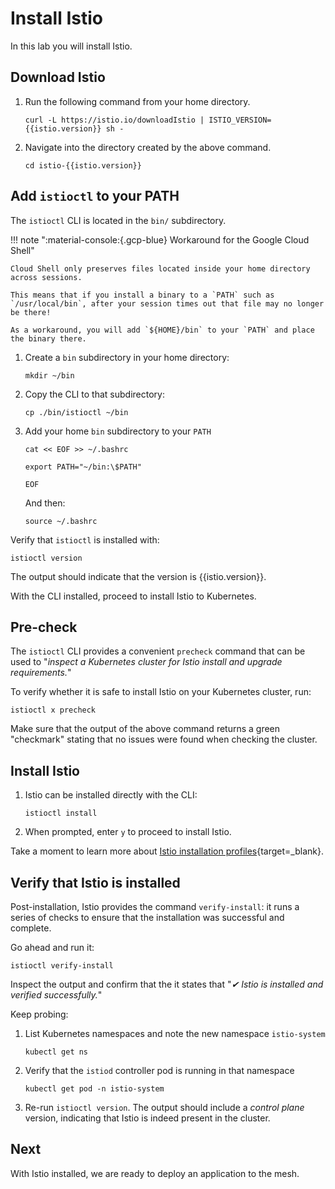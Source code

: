 # Install Istio

In this lab you will install Istio.


## Download Istio

1. Run the following command from your home directory.

    ```{.shell .language-shell}
    curl -L https://istio.io/downloadIstio | ISTIO_VERSION={{istio.version}} sh -
    ```

1. Navigate into the directory created by the above command.

    ```{.shell .language-shell}
    cd istio-{{istio.version}}
    ```


## Add `istioctl` to your PATH

The `istioctl` CLI is located in the `bin/` subdirectory.

!!! note ":material-console:{.gcp-blue} Workaround for the Google Cloud Shell"

    Cloud Shell only preserves files located inside your home directory across sessions.

    This means that if you install a binary to a `PATH` such as `/usr/local/bin`, after your session times out that file may no longer be there!

    As a workaround, you will add `${HOME}/bin` to your `PATH` and place the binary there.


1. Create a `bin` subdirectory in your home directory:

    ```{.shell .language-shell}
    mkdir ~/bin
    ```

1. Copy the CLI to that subdirectory:

    ```{.shell .language-shell}
    cp ./bin/istioctl ~/bin
    ```

1. Add your home `bin` subdirectory to your `PATH`

    ```shell
    cat << EOF >> ~/.bashrc

    export PATH="~/bin:\$PATH"

    EOF
    ```

    And then:

    ```shell
    source ~/.bashrc
    ```

Verify that `istioctl` is installed with:

```{.shell .language-shell}
istioctl version
```

The output should indicate that the version is {{istio.version}}.

With the CLI installed, proceed to install Istio to Kubernetes.

## Pre-check

The `istioctl` CLI provides a convenient `precheck` command that can be used to "_inspect a Kubernetes cluster for Istio install and upgrade requirements._"

To verify whether it is safe to install Istio on your Kubernetes cluster, run:

```shell
istioctl x precheck
```

Make sure that the output of the above command returns a green "checkmark" stating that no issues were found when checking the cluster.

## Install Istio

1. Istio can be installed directly with the CLI:

    ```{.shell .language-shell}
    istioctl install
    ```

1. When prompted, enter `y` to proceed to install Istio.

Take a moment to learn more about [Istio installation profiles](https://istio.io/latest/docs/setup/additional-setup/config-profiles/){target=_blank}.

## Verify that Istio is installed

Post-installation, Istio provides the command `verify-install`: it runs a series of checks to ensure that the installation was successful and complete.

Go ahead and run it:

```shell
istioctl verify-install
```

Inspect the output and confirm that the it states that "_✔ Istio is installed and verified successfully._"

Keep probing:

1. List Kubernetes namespaces and note the new namespace `istio-system`

    ```{.shell .language-shell}
    kubectl get ns
    ```

1. Verify that the `istiod` controller pod is running in that namespace

    ```{.shell .language-shell}
    kubectl get pod -n istio-system
    ```

1. Re-run `istioctl version`.  The output should include a _control plane_ version, indicating that Istio is indeed present in the cluster.

## Next

With Istio installed, we are ready to deploy an application to the mesh.
